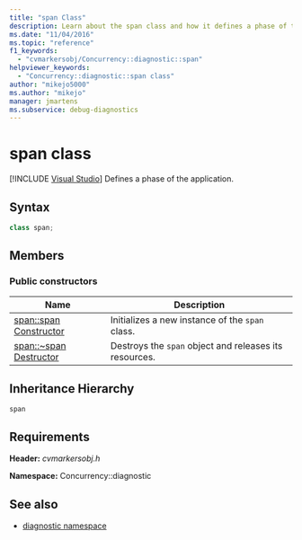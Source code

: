 ```yaml
---
title: "span Class"
description: Learn about the span class and how it defines a phase of the application. Also learn about the span class public constructors and inheritance hierarchy.
ms.date: "11/04/2016"
ms.topic: "reference"
f1_keywords:
  - "cvmarkersobj/Concurrency::diagnostic::span"
helpviewer_keywords:
  - "Concurrency::diagnostic::span class"
author: "mikejo5000"
ms.author: "mikejo"
manager: jmartens
ms.subservice: debug-diagnostics
---
```

# span class

 [!INCLUDE [Visual Studio](~/includes/applies-to-version/vs-windows-only.md)]
Defines a phase of the application.

## Syntax

```cpp
class span;
```

## Members

### Public constructors

|Name|Description|
|----------|-----------------|
|[span::span Constructor](../profiling/span-span-constructor.md)|Initializes a new instance of the `span` class.|
|[span::~span Destructor](../profiling/span-tilde-span-destructor.md)|Destroys the `span` object and releases its resources.|

## Inheritance Hierarchy
 `span`

## Requirements
 **Header:** *cvmarkersobj.h*

 **Namespace:** Concurrency::diagnostic

## See also
- [diagnostic namespace](../profiling/diagnostic-namespace.md)